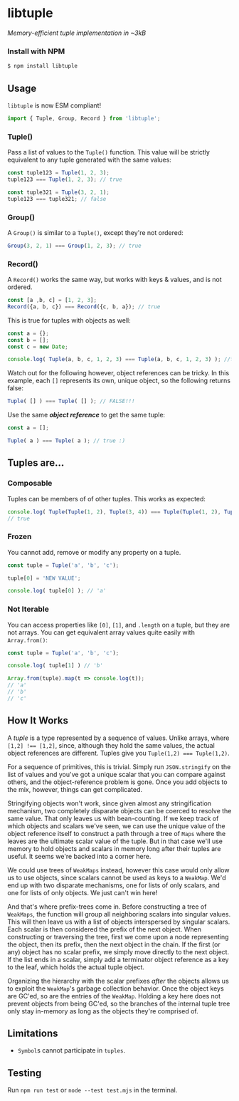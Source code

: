 # libtuple

*Memory-efficient tuple implementation in ~3kB*

### Install with NPM

```bash
$ npm install libtuple
```

## Usage

`libtuple` is now ESM compliant!

```javascript
import { Tuple, Group, Record } from 'libtuple';
```

### Tuple()

Pass a list of values to the `Tuple()` function. This value will be strictly equivalent to any tuple generated with the same values:

```javascript
const tuple123 = Tuple(1, 2, 3);
tuple123 === Tuple(1, 2, 3); // true

const tuple321 = Tuple(3, 2, 1);
tuple123 === tuple321; // false
```

### Group()

A `Group()` is similar to a `Tuple()`, except they're not ordered:

```javascript
Group(3, 2, 1) === Group(1, 2, 3); // true
```

### Record()

A `Record()` works the same way, but works with keys & values, and is not ordered.

```javascript
const [a ,b, c] = [1, 2, 3];
Record({a, b, c}) === Record({c, b, a}); // true
```

This is true for tuples with objects as well:

```javascript
const a = {};
const b = [];
const c = new Date;

console.log( Tuple(a, b, c, 1, 2, 3) === Tuple(a, b, c, 1, 2, 3) ); //true
```

Watch out for the following however, object references can be tricky. In this example, each `[]` represents its own, unique object, so the following returns false:

```javascript
Tuple( [] ) === Tuple( [] ); // FALSE!!!
```

Use the same ***object reference*** to get the same tuple:

```javascript
const a = [];

Tuple( a ) === Tuple( a ); // true :)
```

## Tuples are...

### Composable

Tuples can be members of of other tuples. This works as expected:

```javascript
console.log( Tuple(Tuple(1, 2), Tuple(3, 4)) === Tuple(Tuple(1, 2), Tuple(3, 4)) );
// true
```

### Frozen

You cannot add, remove or modify any property on a tuple.

```javascript
const tuple = Tuple('a', 'b', 'c');

tuple[0] = 'NEW VALUE';

console.log( tuple[0] ); // 'a'

```

### Not Iterable

You can access properties like `[0]`, `[1]`, and `.length` on a tuple, but they are not arrays. You can get equivalent array values quite easily with `Array.from()`:

```javascript
const tuple = Tuple('a', 'b', 'c');

console.log( tuple[1] ) // 'b'

Array.from(tuple).map(t => console.log(t));
// 'a'
// 'b'
// 'c'
```

## How It Works

A *tuple* is a type represented by a sequence of values. Unlike arrays, where `[1,2] !== [1,2]`, since, although they hold the same values, the actual object references are different. Tuples give you `Tuple(1,2) === Tuple(1,2)`.

For a sequence of primitives, this is trivial. Simply run `JSON.stringify` on the list of values and you've got a unique scalar that you can compare against others, and the object-reference problem is gone. Once you add objects to the mix, however, things can get complicated.

Stringifying objects won't work, since given almost any stringification mechanism, two completely disparate objects can be coerced to resolve the same value. That only leaves us with bean-counting. If we keep track of which objects and scalars we've seen, we can use the unique value of the object reference itself to construct a path through a tree of `Maps` where the leaves are the ultimate scalar value of the tuple. But in that case we'll use memory to hold objects and scalars in memory long after their tuples are useful. It seems we're backed into a corner here.

We could use trees of `WeakMaps` instead, however this case would only allow us to use objects, since scalars cannot be used as keys to a `WeakMap`. We'd end up with two disparate mechanisms, one for lists of only scalars, and one for lists of only objects. We just can't win here!

And that's where prefix-trees come in. Before constructing a tree of `WeakMaps`, the function will group all neighboring scalars into singular values. This will then leave us with a list of objects interspersed by singular scalars. Each scalar is then considered the prefix of the next object. When constructing or traversing the tree, first we come upon a node representing the object, then its prefix, then the next object in the chain. If the first (or any) object has no scalar prefix, we simply move directly to the next object. If the list ends in a scalar, simply add a terminator object reference as a key to the leaf, which holds the actual tuple object.

Organizing the hierarchy with the scalar prefixes *after* the objects allows us to exploit the `WeakMap`'s garbage collection behavior. Once the object keys are GC'ed, so are the entries of the `WeakMap`. Holding a key here does not prevent objects from being GC'ed, so the branches of the internal tuple tree only stay in-memory as long as the objects they're comprised of.

## Limitations

* `Symbol`s cannot participate in `tuples`.

## Testing

Run `npm run test` or `node --test test.mjs` in the terminal.
